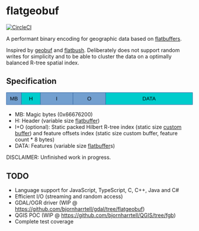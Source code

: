 # flatgeobuf

[![CircleCI](https://circleci.com/gh/bjornharrtell/flatgeobuf.svg?style=svg)](https://circleci.com/gh/bjornharrtell/flatgeobuf)

A performant binary encoding for geographic data based on [flatbuffers](http://google.github.io/flatbuffers/).

Inspired by [geobuf](https://github.com/mapbox/geobuf) and [flatbush](https://github.com/mourner/flatbush). Deliberately does not support random writes for simplicity and to be able to cluster the data on a optimally balanced R-tree spatial index.

## Specification

![layout](layout.svg "FlatGeobuf file layout")

* MB: Magic bytes (0x66676200)
* H: Header (variable size [flatbuffer](https://github.com/bjornharrtell/flatgeobuf/blob/master/src/fbs/flatgeobuf.fbs))
* I+O (optional): Static packed Hilbert R-tree index (static size [custom buffer](https://github.com/bjornharrtell/flatgeobuf/blob/master/src/cpp/packedhilbertrtree.h)) and feature offsets index (static size custom buffer, feature count * 8 bytes)
* DATA: Features (variable size [flatbuffer](https://github.com/bjornharrtell/flatgeobuf/blob/master/src/fbs/feature.fbs)s)

DISCLAIMER: Unfinished work in progress.

## TODO

* Language support for JavaScript, TypeScript, C, C++, Java and C#
* Efficient I/O (streaming and random access)
* GDAL/OGR driver (WIP @ https://github.com/bjornharrtell/gdal/tree/flatgeobuf)
* QGIS POC (WIP @ https://github.com/bjornharrtell/QGIS/tree/fgb)
* Complete test coverage
